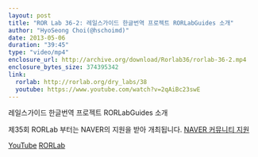 ```yaml
---
layout: post
title: "ROR Lab 36-2: 레일스가이드 한글번역 프로젝트 RORLabGuides 소개"
author: "HyoSeong Choi(@hschoimd)"
date: 2013-05-06
duration: "39:45"
type: "video/mp4"
enclosure_url: http://archive.org/download/Rorlab36/rorlab-36-2.mp4
enclosure_bytes_size: 374395342
link:
  rorlab: http://rorlab.org/dry_labs/38
  youtube: https://www.youtube.com/watch?v=2qAiBc23swE
---
```


<p>레일스가이드 한글번역 프로젝트 RORLabGuides 소개</p>

<p>제35회 RORLab 부터는 NAVER의 지원을 받아 개최됩니다. <a href="http://developer.naver.com/wiki/pages/Community">NAVER 커뮤니티 지원</a></p>

<div class="btn-group">
  <a class="btn btn-default btn-xs" href="{{ page.link.youtube }}">YouTube</a>
  <a class="btn btn-default btn-xs" href="{{ page.link.rorlab }}">RORLab</a>
</div>